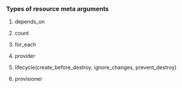 ### Types of resource meta arguments
1. depends_on

2. count

3. for_each

4. provider

5. lifecycle(create_before_destroy, ignore_changes, prevent_destroy)

6. provisioner